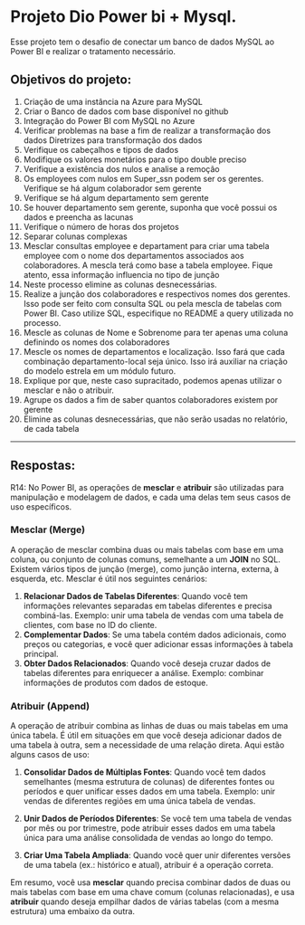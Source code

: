 # Projeto Dio Power bi + Mysql.

Esse projeto tem o desafio de conectar um banco de dados MySQL ao Power BI e realizar o tratamento necessário.

## Objetivos do projeto:

1. Criação de uma instância na Azure para MySQL
2. Criar o Banco de dados com base disponível no github
3. Integração do Power BI com MySQL no Azure
4. Verificar problemas na base a fim de realizar a transformação dos dados
   Diretrizes para transformação dos dados
5. Verifique os cabeçalhos e tipos de dados
6. Modifique os valores monetários para o tipo double preciso
7. Verifique a existência dos nulos e analise a remoção
8. Os employees com nulos em Super_ssn podem ser os gerentes. Verifique se há algum colaborador sem gerente
9. Verifique se há algum departamento sem gerente
10. Se houver departamento sem gerente, suponha que você possui os dados e preencha as lacunas
11. Verifique o número de horas dos projetos
12. Separar colunas complexas
13. Mesclar consultas employee e departament para criar uma tabela employee com o nome dos departamentos associados aos colaboradores. A mescla terá como base a tabela employee. Fique atento, essa informação influencia no tipo de junção
14. Neste processo elimine as colunas desnecessárias.
15. Realize a junção dos colaboradores e respectivos nomes dos gerentes. Isso pode ser feito com consulta SQL ou pela mescla de tabelas com Power BI. Caso utilize SQL, especifique no README a query utilizada no processo.
16. Mescle as colunas de Nome e Sobrenome para ter apenas uma coluna definindo os nomes dos colaboradores
17. Mescle os nomes de departamentos e localização. Isso fará que cada combinação departamento-local seja único. Isso irá auxiliar na criação do modelo estrela em um módulo futuro.
18. Explique por que, neste caso supracitado, podemos apenas utilizar o mesclar e não o atribuir.
19. Agrupe os dados a fim de saber quantos colaboradores existem por gerente
20. Elimine as colunas desnecessárias, que não serão usadas no relatório, de cada tabela

---

## Respostas:

R14: No Power BI, as operações de **mesclar** e **atribuir** são utilizadas para manipulação e modelagem de dados, e cada uma delas tem seus casos de uso específicos.

### **Mesclar (Merge)**

A operação de mesclar combina duas ou mais tabelas com base em uma coluna, ou conjunto de colunas comuns, semelhante a um **JOIN** no SQL. Existem vários tipos de junção (merge), como junção interna, externa, à esquerda, etc. Mesclar é útil nos seguintes cenários:

1. **Relacionar Dados de Tabelas Diferentes**: Quando você tem informações relevantes separadas em tabelas diferentes e precisa combiná-las. Exemplo: unir uma tabela de vendas com uma tabela de clientes, com base no ID do cliente.
2. **Complementar Dados**: Se uma tabela contém dados adicionais, como preços ou categorias, e você quer adicionar essas informações à tabela principal.
3. **Obter Dados Relacionados**: Quando você deseja cruzar dados de tabelas diferentes para enriquecer a análise. Exemplo: combinar informações de produtos com dados de estoque.

### **Atribuir (Append)**

A operação de atribuir combina as linhas de duas ou mais tabelas em uma única tabela. É útil em situações em que você deseja adicionar dados de uma tabela à outra, sem a necessidade de uma relação direta. Aqui estão alguns casos de uso:

1. **Consolidar Dados de Múltiplas Fontes**: Quando você tem dados semelhantes (mesma estrutura de colunas) de diferentes fontes ou períodos e quer unificar esses dados em uma tabela. Exemplo: unir vendas de diferentes regiões em uma única tabela de vendas.

2. **Unir Dados de Períodos Diferentes**: Se você tem uma tabela de vendas por mês ou por trimestre, pode atribuir esses dados em uma tabela única para uma análise consolidada de vendas ao longo do tempo.

3. **Criar Uma Tabela Ampliada**: Quando você quer unir diferentes versões de uma tabela (ex.: histórico e atual), atribuir é a operação correta.

Em resumo, você usa **mesclar** quando precisa combinar dados de duas ou mais tabelas com base em uma chave comum (colunas relacionadas), e usa **atribuir** quando deseja empilhar dados de várias tabelas (com a mesma estrutura) uma embaixo da outra.
